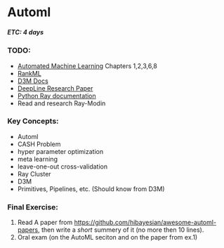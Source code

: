 # Automl
##### ETC: 4 days

### TODO:
-   [Automated Machine Learning](https://link.springer.com/book/10.1007/978-3-030-05318-5) Chapters 1,2,3,6,8
- [RankML](https://drive.google.com/file/d/1HN89LWdFmoYyFMKt6f1PP7pouBjGpbEv/view?usp=sharing)
- [D3M Docs](https://docs.datadrivendiscovery.org)
- [DeepLine Research Paper](https://drive.google.com/file/d/1KTnxMH16nzibb-DM3uXk6XIWnrsFRbJ7/view?usp=sharing)
- [Python Ray documentation](https://github.com/ray-project/ray)
- Read and research Ray-Modin



### Key Concepts:
-   Automl
-   CASH Problem
-   hyper parameter optimization
-   meta learning
-   leave-one-out cross-validation
-   Ray Cluster
-   D3M
-   Primitives, Pipelines, etc. (Should know from D3M)

### Final Exercise:
1. Read A paper from https://github.com/hibayesian/awesome-automl-papers, then write a *short* summery of it (no more then 10 lines).
2. Oral exam (on the AutoML seciton and on the paper from ex.1)
